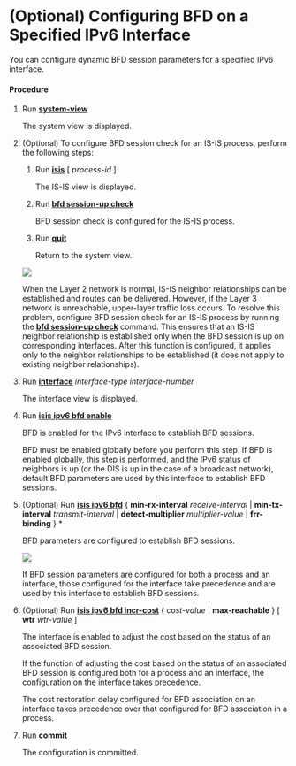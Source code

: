 (Optional) Configuring BFD on a Specified IPv6 Interface
========================================================

You can configure dynamic BFD session parameters for a specified IPv6 interface.

#### Procedure

1. Run [**system-view**](cmdqueryname=system-view)
   
   
   
   The system view is displayed.
2. (Optional) To configure BFD session check for an IS-IS process, perform the following steps:
   1. Run [**isis**](cmdqueryname=isis) [ *process-id* ]
      
      
      
      The IS-IS view is displayed.
   2. Run [**bfd session-up check**](cmdqueryname=bfd+session-up+check)
      
      
      
      BFD session check is configured for the IS-IS process.
   3. Run [**quit**](cmdqueryname=quit)
      
      
      
      Return to the system view.
   
   ![](../../../../public_sys-resources/note_3.0-en-us.png) 
   
   When the Layer 2 network is normal, IS-IS neighbor relationships can be established and routes can be delivered. However, if the Layer 3 network is unreachable, upper-layer traffic loss occurs. To resolve this problem, configure BFD session check for an IS-IS process by running the [**bfd session-up check**](cmdqueryname=bfd+session-up+check) command. This ensures that an IS-IS neighbor relationship is established only when the BFD session is up on corresponding interfaces. After this function is configured, it applies only to the neighbor relationships to be established (it does not apply to existing neighbor relationships).
3. Run [**interface**](cmdqueryname=interface) *interface-type* *interface-number*
   
   
   
   The interface view is displayed.
4. Run [**isis ipv6 bfd enable**](cmdqueryname=isis+ipv6+bfd+enable)
   
   
   
   BFD is enabled for the IPv6 interface to establish BFD sessions.
   
   
   
   BFD must be enabled globally before you perform this step. If BFD is enabled globally, this step is performed, and the IPv6 status of neighbors is up (or the DIS is up in the case of a broadcast network), default BFD parameters are used by this interface to establish BFD sessions.
5. (Optional) Run [**isis ipv6 bfd**](cmdqueryname=isis+ipv6+bfd) { **min-rx-interval** *receive*-*interval* | **min-tx-interval** *transmit*-*interval* | **detect-multiplier** *multiplier-value* | **frr-binding** } \*
   
   
   
   BFD parameters are configured to establish BFD sessions.
   
   
   
   ![](../../../../public_sys-resources/note_3.0-en-us.png) 
   
   If BFD session parameters are configured for both a process and an interface, those configured for the interface take precedence and are used by this interface to establish BFD sessions.
6. (Optional) Run [**isis ipv6 bfd incr-cost**](cmdqueryname=isis+ipv6+bfd+incr-cost) { *cost-value* | **max-reachable** } [ **wtr** *wtr-value* ]
   
   
   
   The interface is enabled to adjust the cost based on the status of an associated BFD session.
   
   
   
   If the function of adjusting the cost based on the status of an associated BFD session is configured both for a process and an interface, the configuration on the interface takes precedence.
   
   The cost restoration delay configured for BFD association on an interface takes precedence over that configured for BFD association in a process.
7. Run [**commit**](cmdqueryname=commit)
   
   
   
   The configuration is committed.